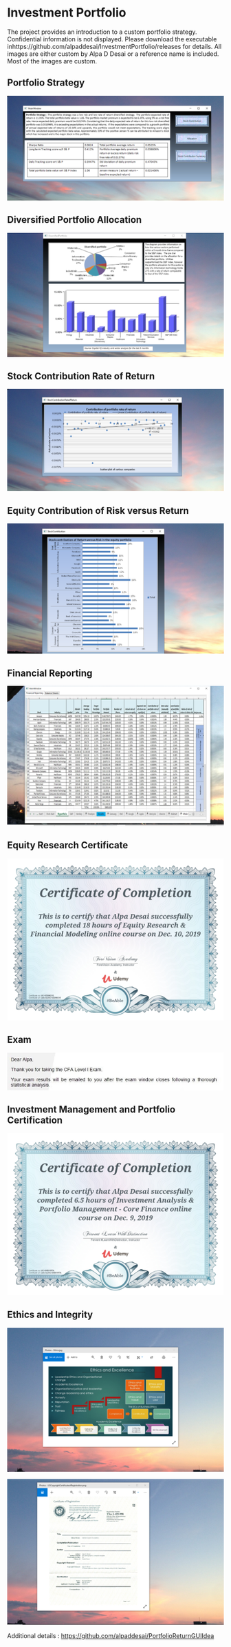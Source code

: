# Investment Portfolio

The project provides an introduction to a custom portfolio strategy. Confidential information is not displayed. 
Please download the executable inhttps://github.com/alpaddesai/InvestmentPortfolio/releases for details.
All images are either custom by Alpa D Desai or a reference name is included. 
Most of the images are custom. 

## Portfolio Strategy 
![image](EquitiesPortfolio.png)

## Diversified Portfolio Allocation
![image](DiversifiedPortfolio.png)

## Stock Contribution Rate of Return 
![image](StockContribution.png)

## Equity Contribution of Risk versus Return 
![image](EquityContributionofReturnvsRisk.png)

## Financial Reporting
![image](FinancialReporting.png)

## Equity Research Certificate
![image](EquityResearchFinancialModeling.jpg)

## Exam
![image](CFAExam.jpg)

## Investment Management and Portfolio Certification
![image](InvestmentManagementPortfolio.jpg)

## Ethics and Integrity
![image](EthicsandExcellence.png)

![image](USCopyrightCertificate.png)

Additional details : https://github.com/alpaddesai/PortfolioReturnGUIIdea 
